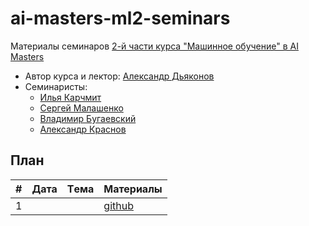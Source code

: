 # ai-masters-ml2-seminars
Материалы семинаров [2-й части курса "Машинное обучение" в AI Masters](https://aimasters.ru/ml2)

* Автор курса и лектор: [Александр Дьяконов](https://github.com/Dyakonov)
* Семинаристы:
  * [Илья Карчмит](https://github.com/johnsmith3000)
  * [Сергей Малашенко](https://github.com/SergeyMalashenko)
  * [Владимир Бугаевский](https://github.com/vbugaevskii)
  * [Александр Краснов](https://github.com/KrasnovEA)


 
## План

|#  |Дата       |Tема                                         |Материалы                                                            
|---|-----------|---------------------------------------------|---------------------------------------------------------------------|
|1  |           |                                             |[github](01_seminar/seminar01_notebook.ipynb)                        |
